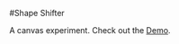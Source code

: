 
#Shape Shifter

A canvas experiment. Check out the <a href="http://www.kennethcachia.com/shape-shifter/" target="_blank">Demo</a>.
